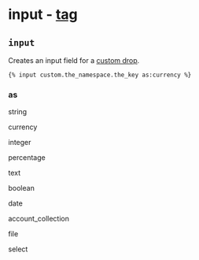# input - [tag](https://github.com/GetSilverfin/sf-templates/blob/master/README.md#tags)

## `input`

Creates an input field for a [custom drop](https://github.com/GetSilverfin/sf-templates/blob/master/README.md#tags).

```
{% input custom.the_namespace.the_key as:currency %}
```

### as

string

currency

integer

percentage


text

boolean

date

account_collection

file

select


